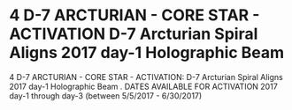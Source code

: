 # 4   D-7 ARCTURIAN - CORE STAR - ACTIVATION D-7 Arcturian Spiral Aligns 2017 day-1 Holographic Beam

4   D-7 ARCTURIAN - CORE STAR - ACTIVATION: D-7 Arcturian Spiral Aligns 2017 day-1 Holographic Beam
.     DATES AVAILABLE FOR ACTIVATION 2017 day-1 through day-3 (between 5/5/2017 - 6/30/2017)